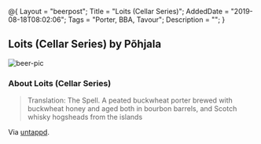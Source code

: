 @{
 Layout = "beerpost";
 Title = "Loits (Cellar Series)";
 AddedDate = "2019-08-18T08:02:06";
 Tags = "Porter, BBA, Tavour";
 Description = "";
 }
 

## Loits (Cellar Series) by Põhjala

![beer-pic]

### About Loits (Cellar Series)

> Translation: The Spell. A peated buckwheat porter brewed with buckwheat honey and aged both in bourbon barrels, and Scotch whisky hogsheads from the islands

Via [untappd][untappd-url].

[untappd-url]: <https://untappd.com//b/pohjala-loits-cellar-series/2894244>
[beer-pic]: https://jasonpowley.com/assets/img/2019-08-18-loits-cellar-series.jpeg "Loits (Cellar Series) by Põhjala"

